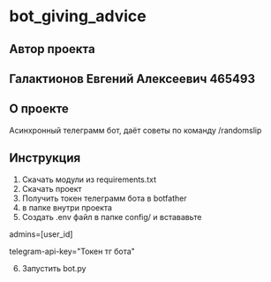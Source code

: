 # bot_giving_advice

## Автор проекта

## Галактионов Евгений Алексеевич 465493

## О проекте

Асинхронный телеграмм бот, даёт советы по команду /randomslip

## Инструкция

1. Скачать модули из requirements.txt
2. Скачать проект
3. Получить токен телеграмм бота в botfather
4. в папке внутри проекта
5. Создать .env файл в папке config/ и встававьте

admins=[user_id]

telegram-api-key="Токен тг бота"

6. Запустить bot.py
